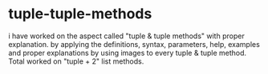 # tuple-tuple-methods
i have worked on the aspect called "tuple &amp; tuple methods" with proper explanation. by applying the definitions, syntax, parameters, help, examples and proper explanations by using images to every tuple &amp; tuple method. Total worked on "tuple + 2" list methods.
